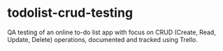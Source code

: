 # todolist-crud-testing
QA testing of an online to-do list app with focus on CRUD (Create, Read, Update, Delete) operations, documented and tracked using Trello.
